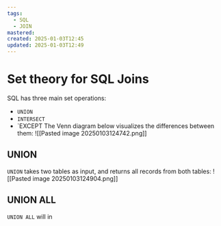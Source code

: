 ```yaml
---
tags:
  - SQL
  - JOIN
mastered: 
created: 2025-01-03T12:45
updated: 2025-01-03T12:49
---
```

# Set theory for SQL Joins
SQL has three main set operations:
- `UNION`
- `INTERSECT`
- `EXCEPT
The Venn diagram below visualizes the differences between them:
![[Pasted image 20250103124742.png]]
## UNION
`UNION` takes two tables as input, and returns all records from both tables:
![[Pasted image 20250103124904.png]]
## UNION ALL
`UNION ALL` will in